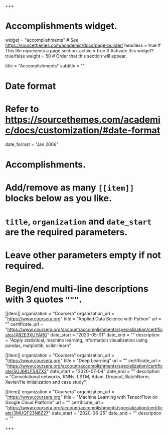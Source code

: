 +++
# Accomplishments widget.
widget = "accomplishments"  # See https://sourcethemes.com/academic/docs/page-builder/
headless = true  # This file represents a page section.
active = true  # Activate this widget? true/false
weight = 50  # Order that this section will appear.

title = "Accomplishments"
subtitle = ""

# Date format
#   Refer to https://sourcethemes.com/academic/docs/customization/#date-format
date_format = "Jan 2006"

# Accomplishments.
#   Add/remove as many `[[item]]` blocks below as you like.
#   `title`, `organization` and `date_start` are the required parameters.
#   Leave other parameters empty if not required.
#   Begin/end multi-line descriptions with 3 quotes `"""`.

[[item]]
  organization = "Coursera"
  organization_url = "https://www.coursera.org"
  title = "Applied Data Science with Python"
  url = ""
  certificate_url = "https://www.coursera.org/account/accomplishments/specialization/certificate/JX8ZE3XUYARG"
  date_start = "2020-05-01"
  date_end = ""
  description = "Apply statistical, machine learning, information visualization using pandas, matplotlib, scikit-learn"

[[item]]
  organization = "Coursera"
  organization_url = "https://www.coursera.org"
  title = "Deep Learning"
  url = ""
  certificate_url = "https://www.coursera.org/account/accomplishments/specialization/certificate/SUJ6KLFS4ZX3"
  date_start = "2020-07-04"
  date_end = ""
  description = "Convolutional networks, RNNs, LSTM, Adam, Dropout, BatchNorm, Xavier/He initialization and case study"

[[item]]
  organization = "Coursera"
  organization_url = "https://www.coursera.org"
  title = "Machine Learning with TensorFlow on Google Cloud Platform"
  url = ""
  certificate_url = "https://www.coursera.org/account/accomplishments/specialization/certificate/3MUQF23N6Z27"
  date_start = "2020-06-25"
  date_end = ""
  description = ""

+++
